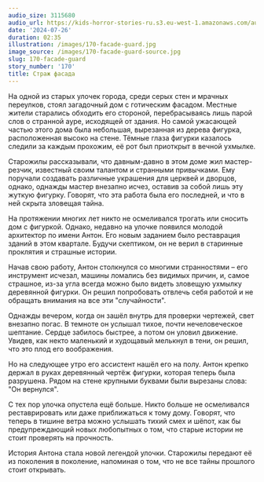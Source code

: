 ```yaml
---
audio_size: 3115680
audio_url: https://kids-horror-stories-ru.s3.eu-west-1.amazonaws.com/audio/170-facade-guard.mp3
date: '2024-07-26'
duration: 02:35
illustration: /images/170-facade-guard.jpg
image_source: /images/170-facade-guard-source.jpg
slug: 170-facade-guard
story_number: '170'
title: Страж фасада
---
```


На одной из старых улочек города, среди серых стен и мрачных переулков, стоял загадочный дом с готическим фасадом. Местные жители старались обходить его стороной, перебрасываясь лишь парой слов о странной ауре, исходящей от здания. Но самой ужасающей частью этого дома была небольшая, вырезанная из дерева фигурка, расположенная высоко на стене. Тёмные глаза фигурки казалось следили за каждым прохожим, её рот был приоткрыт в вечной ухмылке.

Старожилы рассказывали, что давным-давно в этом доме жил мастер-резчик, известный своим талантом и странными привычками. Ему поручали создавать различные украшения для церквей и дворцов, однако, однажды мастер внезапно исчез, оставив за собой лишь эту жуткую фигурку. Говорят, что эта работа была его последней, и что в ней скрыта зловещая тайна.

На протяжении многих лет никто не осмеливался трогать или сносить дом с фигуркой. Однако, недавно на улочке появился молодой архитектор по имени Антон. Его новым заданием было реставрация зданий в этом квартале. Будучи скептиком, он не верил в старинные проклятия и страшные истории.

Начав свою работу, Антон столкнулся со многими странностями – его инструмент исчезал, машины ломались без видимых причин, и, самое страшное, из-за угла всегда можно было видеть зловещую ухмылку деревянной фигурки. Он решил попробовать отвлечь себя работой и не обращать внимания на все эти "случайности".

Однажды вечером, когда он зашёл внутрь для проверки чертежей, свет внезапно погас. В темноте он услышал тихое, почти нечеловеческое шептание. Сердце забилось быстрее, а потом он уловил движение. Увидев, как некто маленький и худощавый мелькнул в тени, он решил, что это плод его воображения.

Но на следующее утро его ассистент нашёл его на полу. Антон крепко держал в руках деревянный чертёж фигурки, которая теперь была разрушена. Рядом на стене крупными буквами были вырезаны слова: "Он вернулся". 

С тех пор улочка опустела ещё больше. Никто больше не осмеливался реставрировать или даже приближаться к тому дому. Говорят, что теперь в тишине ветра можно услышать тихий смех и шёпот, как бы предупреждающий новых любопытных о том, что старые истории не стоит проверять на прочность.

История Антона стала новой легендой улочки. Старожилы передают её из поколения в поколение, напоминая о том, что не все тайны прошлого стоит открывать.